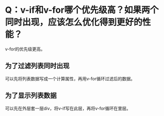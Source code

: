 # Q：v-if和v-for哪个优先级高？如果两个同时出现，应该怎么优化得到更好的性能？
v-for的优先级更高。
## 为了过滤列表同时出现
可以先将列表数据写成一个计算属性，再用v-for循环过滤后的数据。
## 为了显示列表数据
可以先在外层套一层div，将v-if写在此层，再将v-for循环在里层。